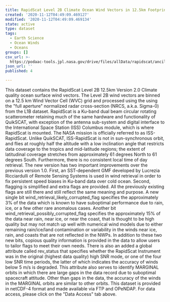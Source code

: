 ```yaml
---
title: RapidScat Level 2B Climate Ocean Wind Vectors in 12.5km Footprints Version 2.0
created: '2020-11-12T04:49:09.469127'
modified: '2020-11-12T04:49:09.469134'
state: active
type: dataset
tags:
  - Earth Science
  - Ocean Winds
  - Oceans
groups: []
csv_url: >-
  https://podaac-tools.jpl.nasa.gov/drive/files/allData/rapidscat/ancillary/revtime.csv
json_url: ''
published: 4

---
```

This dataset contains the RapidScat Level 2B 12.5km Version 2.0 Climate quality ocean surface wind vectors. The Level 2B wind vectors are binned on a 12.5 km Wind Vector Cell (WVC) grid and processed using the using the "full aperture" normalized radar cross-section (NRCS, a.k.a. Sigma-0) from the L1B dataset. RapidScat is a Ku-band dual beam circular rotating scatterometer retaining much of the same hardware and functionality of QuikSCAT, with exception of the antenna sub-system and digital interface to the International Space Station (ISS) Columbus module, which is where RapidScat is mounted. The NASA mission is officially referred to as ISS-RapidScat. Unlike QuikSCAT, ISS-RapidScat is not in sun-synchronous orbit, and flies at roughly half the altitude with a low inclination angle that restricts data coverage to the tropics and mid-latitude regions; the extent of latitudinal coverage stretches from approximately 61 degrees North to 61 degrees South. Furthermore, there is no consistent local time of day retrieval. The new version has two important improvements over the previous version 1.0. First, an SST-dependent GMF developed by Lucrezia Ricciardulli of Remote Sensing Systems is used in wind retrieval in order to fix persistent speed biases in Ku-band data over cold ocean.  Second, flagging is simplified and extra flags are provided. All the previously existing flags are still there and still reflect the same meaning and purpose. A new single bit wind_retrieval_likely_corrupted_flag specifies the approximately 3% of the data which is known to have suboptimal performance due to rain, ice, or a few other rare anomalous cases. Another bit wind_retrieval_possibly_corrupted_flag specifies the approximately 15% of the data near rain, near ice, or near the coast, that is thought to be high quality but may not match up well with numerical wind models due to either remaining rain/ice/land contamination or variability in the winds near ice, rain, and coasts that are not reflected in the NWPs.  In addition to these two new bits, copious quality information is provided in the data to allow users to tailor flags to meet their own needs. There is also an added a global attribute called rev_status that specifies whether the RapidScat Instrument was in the original (highest data quality) high SNR mode, or one of the four low SNR time periods, the latter of which indicates the accuracy of winds below 5 m/s is degraded. This attribute also serves to identify MARGINAL orbits in which there are large gaps in the data record due to suboptimal spacecraft attitude. Other than gaps in the data, the accuracy of the winds in the MARGINAL orbits are similar to other orbits. This dataset is provided in netCDF-4 format and made available via FTP and OPeNDAP. For data access, please click on the "Data Access" tab above.
